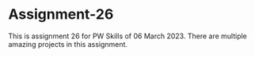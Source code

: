 # Assignment-26
This is assignment 26 for PW Skills of 06 March 2023. There are multiple amazing projects in this assignment.
